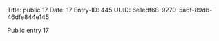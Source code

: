 Title: public 17
Date: 17
Entry-ID: 445
UUID: 6e1edf68-9270-5a6f-89db-46dfe844e145

Public entry 17
